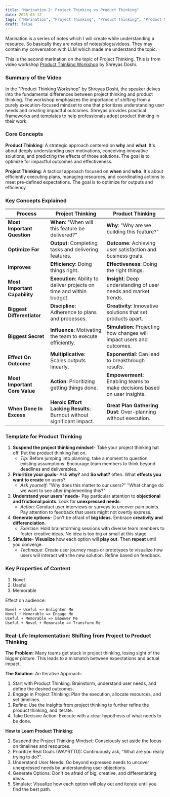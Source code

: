 ```yaml
---
title: "Marination 2: Project Thinking vs Product Thinking"
date: 2025-03-12
tags: ["Marination", "Project Thinking", "Product Thinking", "Product Management"]
draft: false
---
```


Marination is a series of notes which I will create while understanding a resource. So basically they are notes of notes/blogs/videos. They may contain my conversation with LLM which made me understand the topic.

This is the second marination on the topic of Project Thinking. This is from video workshop [Product Thinking Workshop](https://www.youtube.com/watch?v=pyo50QGmH_s) by Shreyas Doshi.

### **Summary of the Video**

In the "Product Thinking Workshop" by Shreyas Doshi, the speaker delves into the fundamental differences between project thinking and product thinking. The workshop emphasizes the importance of shifting from a purely execution-focused mindset to one that prioritizes understanding user needs and creating impactful outcomes. Shreyas provides practical frameworks and templates to help professionals adopt product thinking in their work.

### **Core Concepts**

**Product Thinking**: A strategic approach centered on **why** and **what**. It's about deeply understanding user motivations, conceiving innovative solutions, and predicting the effects of those solutions. The goal is to optimize for impactful outcomes and effectiveness.

**Project Thinking**: A tactical approach focused on **when** and **who**. It's about efficiently executing plans, managing resources, and coordinating actions to meet pre-defined expectations. The goal is to optimize for outputs and efficiency

### **Key Concepts Explained**

| Process | Project Thinking | Product Thinking |
| --- | --- | --- |
| **Most Important Question** | **When**: "When will this feature be delivered?" | **Why**: "Why are we building this feature?" |
| **Optimize For** | **Output**: Completing tasks and delivering features. | **Outcome**: Achieving user satisfaction and business goals. |
| **Improves** | **Efficiency**: Doing things right. | **Effectiveness**: Doing the right things. |
| **Most Important Capability** | **Execution**: Ability to deliver projects on time and within budget. | **Insight**: Deep understanding of user needs and market trends. |
| **Biggest Differentiator** | **Discipline**: Adherence to plans and processes. | **Creativity**: Innovative solutions that set products apart. |
| **Biggest Secret** | **Influence**: Motivating the team to execute efficiently. | **Simulation**: Projecting how changes will impact users and outcomes. |
| **Effect On Outcome** | **Multiplicative**: Scales outputs linearly. | **Exponential**: Can lead to breakthrough results. |
| **Most Important Core Value** | **Action**: Prioritizing getting things done. | **Empowerment**: Enabling teams to make decisions based on user insights. |
| **When Done In Excess** | **Heroic Effort Lacking Results**: Burnout without significant impact. | **Great Plan Gathering Dust**: Over-planning without execution. |

### **Template for Product Thinking**

1. **Suspend the project thinking mindset**- Take your project thinking hat off. Put the product thinking hat on.
   - *Tip*: Before jumping into planning, take a moment to question existing assumptions. Encourage team members to think beyond deadlines and deliverables.
2. **Prioritize your goals**- Ask **why?** and **So what?** often. What **effects you want to create** on users?
   - *Ask yourself*: "Why does this matter to our users?" "What change do we want to see after implementing this?"
3. **Understand your users' needs**- Pay particular attention to **objectional and frictional points**. Look for **unexpressed needs**.
   - *Action*: Conduct user interviews or surveys to uncover pain points. Pay attention to feedback that users might not overtly express.
4. **Generate options**- Don't be afraid of **big ideas**. Embrace **creativity and differenciation**.
   - *Exercise*: Hold brainstorming sessions with diverse team members to foster creative ideas. No idea is too big or small at this stage.
5. **Simulate**- **Visualize** how each option will **play out**. Then **repeat** until you converge.
   - *Technique*: Create user journey maps or prototypes to visualize how users will interact with the new solution. Refine based on feedback.

### **Key Properties of Content**
1. Novel
2. Useful
3. Memorable

Effect on audience:
```
Novel + Useful => Enlighten Me
Novel + Memorable => Engage Me
Useful + Memorable => Empower Me
Useful + Novel + Memorable => Transform Me
```

### **Real-Life Implementation: Shifting from Project to Product Thinking**


**The Problem**: Many teams get stuck in project thinking, losing sight of the bigger picture. This leads to a mismatch between expectations and actual impact.

**The Solution**: An Iterative Approach:
  1. Start with Product Thinking: Brainstorm, understand user needs, and define the desired outcomes.
  2. Engage in Project Thinking: Plan the execution, allocate resources, and set timelines.
  3. Refine: Use the insights from project thinking to further refine the product thinking, and iterate.
  4. Take Decisive Action: Execute with a clear hypothesis of what needs to be done.

**How to Learn Product Thinking**:
  1. Suspend the Project Thinking Mindset: Consciously set aside the focus on timelines and resources.
  2. Prioritize Real Goals (WAYRTTD): Continuously ask, "What are you really trying to do?".
  3. Understand User Needs: Go beyond expressed needs to uncover unexpressed needs by understanding user objections.
  4. Generate Options: Don't be afraid of big, creative, and differentiating ideas.
  5. Simulate: Visualize how each option will play out and iterate until you find the best path.
